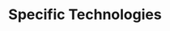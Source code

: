 ---
# Accomplishments widget.
widget: "howto"  # Widget name:  common, howto perspective, reading, cd-with-jenkins-and-docker  etc
headless: true  # This file represents a page section.
active: true  # Activate this widget? true/false
weight: 4 # Order that this section will appear.
title: "Specific Technologies"
subtitle: ""

# Date format
date_format: "Jan 2006"

# Accomplishments.
#   Add/remove as many `[[item]]` blocks below as you like.
#   `title`, `organization` and `date_start` are the required parameters.
#   Leave other parameters empty if not required.
#   Begin/end multi-line descriptions with 3 quotes `"""`.
item:
smallItem: 
 - title: "Make Your Way to Zero-Trust Network Security with Microsoft 365"
   summary: "o365hq.com"
   linkText: ""
   linkUrl: "https://o365hq.com/blog/make-your-way-to-zero-trust-network-security-with-microsoft-365"
   openNewWindow: 
   image: "https://res.cloudinary.com/agile-seo/image/fetch/w_62,dpr_1.0,d_blank_am8gzx.png/https%3A%2F%2Flogo.clearbit.com%2Fo365hq.com%3Fsize%3D250" 
 - title: "Preparing for a BeyondCorp Zero Trust Network at you Company"
   summary: "google.com"
   linkText: ""
   linkUrl: "https://www.blog.google/products/google-cloud/preparing-for-a-beyondcorp-world-at-your-company/"
   openNewWindow: 
   image: "https://res.cloudinary.com/agile-seo/image/fetch/w_62,dpr_1.0,d_blank_am8gzx.png/https%3A%2F%2Flogo.clearbit.com%2Fgoogle.com%3Fsize%3D250" 
 - title: "How Zero Trust Security  is Related to BeyondCorp"
   summary: "banyanops.com"
   linkText: ""
   linkUrl: "https://banyanops.com/blog/beyondcorp-zero-trust/"
   openNewWindow: 
   image: "https://res.cloudinary.com/agile-seo/image/fetch/w_62,dpr_1.0,d_blank_am8gzx.png/https%3A%2F%2Flogo.clearbit.com%2Fbanyanops.com%3Fsize%3D250"
---